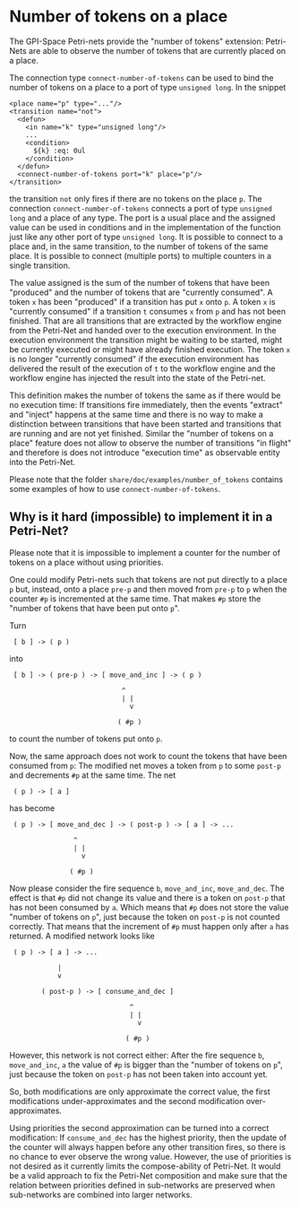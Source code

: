 # Number of tokens on a place

The GPI-Space Petri-nets provide the "number of tokens" extension: Petri-Nets are able to observe the number of tokens that are currently placed on a place.

The connection type `connect-number-of-tokens` can be used to bind the number of tokens on a place to a port of type `unsigned long`. In the snippet

```
<place name="p" type="..."/>
<transition name="not">
  <defun>
    <in name="k" type="unsigned long"/>
    ...
    <condition>
      ${k} :eq: 0ul
    </condition>
  </defun>
  <connect-number-of-tokens port="k" place="p"/>
</transition>
```

the transition `not` only fires if there are no tokens on the place `p`. The connection `connect-number-of-tokens` connects a port of type `unsigned long` and a place of any type. The port is a usual place and the assigned value can be used in conditions and in the implementation of the function just like any other port of type `unsigned long`. It is possible to connect to a place and, in the same transition, to the number of tokens of the same place. It is possible to connect (multiple ports) to multiple counters in a single transition.

The value assigned is the sum of the number of tokens that have been "produced" and the number of tokens that are "currently consumed". A token `x` has been "produced" if a transition has put `x` onto `p`. A token `x` is "currently consumed" if a transition `t` consumes `x` from `p` and has not been finished. That are all transitions that are extracted by the workflow engine from the Petri-Net and handed over to the execution environment. In the execution environment the transition might be waiting to be started, might be currently executed or might have already finished execution. The token `x` is no longer "currently consumed" if the execution environment has delivered the result of the execution of `t` to the workflow engine and the workflow engine has injected the result into the state of the Petri-net.

This definition makes the number of tokens the same as if there would be no execution time: If transitions fire immediately, then the events "extract" and "inject" happens at the same time and there is no way to make a distinction between transitions that have been started and transitions that are running and are not yet finished. Similar the "number of tokens on a place" feature does not allow to observe the number of transitions "in flight" and therefore is does not introduce "execution time" as observable entity into the Petri-Net.

Please note that the folder `share/doc/examples/number_of_tokens` contains some examples of how to use `connect-number-of-tokens`.

## Why is it hard (impossible) to implement it in a Petri-Net?

Please note that it is impossible to implement a counter for the number of tokens on a place without using priorities.

One could modify Petri-nets such that tokens are not put directly to a place `p` but, instead, onto a place `pre-p` and then moved from `pre-p` to `p` when the counter `#p` is incremented at the same time. That makes `#p` store the "number of tokens that have been put onto `p`".

Turn
```
 [ b ] -> ( p )
```
into
```
 [ b ] -> ( pre-p ) -> [ move_and_inc ] -> ( p )

                            ^
                            | |
                              v

                           ( #p )
```
to count the number of tokens put onto `p`.

Now, the same approach does not work to count the tokens that have been consumed from `p`: The modified net moves a token from `p` to some `post-p` and decrements `#p` at the same time. The net
```
 ( p ) -> [ a ]
```
has become
```
 ( p ) -> [ move_and_dec ] -> ( post-p ) -> [ a ] -> ...

                ^
                | |
                  v

               ( #p )
```
Now please consider the fire sequence `b`, `move_and_inc`, `move_and_dec`. The effect is that `#p` did not change its value and there is a token on `post-p` that has not been consumed by `a`. Which means that `#p` does not store the value "number of tokens on `p`", just because the token on `post-p` is not counted correctly. That means that the increment of `#p` must happen only after `a` has returned. A modified network looks like
```
 ( p ) -> [ a ] -> ...

            |
            v

        ( post-p ) -> [ consume_and_dec ]

                              ^
                              | |
                                v

                             ( #p )
```
However, this network is not correct either: After the fire sequence `b`, `move_and_inc`, `a` the value of `#p` is bigger than the "number of tokens on `p`", just because the token on `post-p` has not been taken into account yet.

So, both modifications are only approximate the correct value, the first modifications under-approximates and the second modification over-approximates.

Using priorities the second approximation can be turned into a correct modification: If `consume_and_dec` has the highest priority, then the update of the counter will always happen before any other transition fires, so there is no chance to ever observe the wrong value. However, the use of priorities is not desired as it currently limits the compose-ability of Petri-Net. It would be a valid approach to fix the Petri-Net composition and make sure that the relation between priorities defined in sub-networks are preserved when sub-networks are combined into larger networks.
